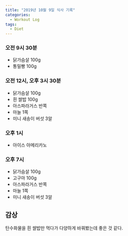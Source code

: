 ```yaml
---
title: "2019년 10월 9일 식사 기록"
categories:
  - Workout Log
tags:
  - Diet
---
```


### 오전 9시 30분
- 닭가슴살 100g
- 통밀빵 100g

### 오전 12시, 오후 3시 30분
- 닭가슴살 100g
- 흰 쌀밥 100g
- 아스파라거스 반쪽
- 마늘 1쪽
- 미니 새송이 버섯 3알

### 오후 1시
- 아이스 아메리카노

### 오후 7시
- 닭가슴살 100g
- 고구마 100g
- 아스파라거스 반쪽
- 마늘 1쪽
- 미니 새송이 버섯 3알

## 감상
탄수화물을 흰 쌀밥만 먹다가 다양하게 바꿔봤는데 좋은 것 같다.